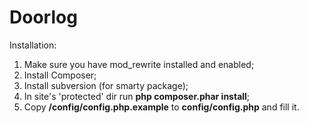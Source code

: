 # Doorlog

Installation:

1. Make sure you have mod_rewrite installed and enabled;
2. Install Composer;
3. Install subversion (for smarty package);
4. In site's 'protected' dir run **php composer.phar install**;
5. Copy **/config/config.php.example** to **config/config.php** and fill it.
